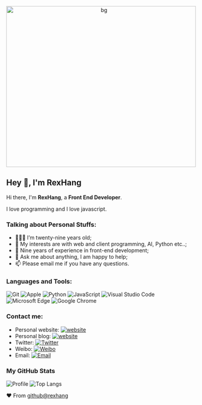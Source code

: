 <p align="center">
  <img src="https://github.com/rexhang/rexhang/assets/14832793/df73eee9-b0ef-47be-9e0d-180ab8150b2e" width="100%" height="428" style="margin: 0 auto;" alt="bg" />
</p>

## Hey 👋, I'm RexHang

Hi there, I'm **RexHang**, a **Front End Developer**.

I love programming and I love javascript.

### Talking about Personal Stuffs:

- 👨🏽‍💻 I’m twenty-nine years old;
- 🤔 My interests are with web and client programming, AI, Python etc..;
- 💼 Nine years of experience in front-end development;
- 💬 Ask me about anything, I am happy to help;
- 📫 Please email me if you have any questions.

### Languages and Tools:

![Git](https://img.shields.io/badge/Git-F05032?style=flat-square&logo=Git&logoColor=white)
![Apple](https://img.shields.io/badge/iPhone_and_MacBook-999999?style=flat-square&logo=Apple&logoColor=white)
![Python](https://img.shields.io/badge/Python-3776AB?style=flat-square&logo=Python&logoColor=white)
![JavaScript](https://img.shields.io/badge/JavaScript-F7DF1E?style=flat-square&logo=JavaScript&logoColor=white)
![Visual Studio Code](https://img.shields.io/badge/Visual_Studio_Code-007ACC?style=flat-square&logo=Visual-Studio-Code&logoColor=white)
![Microsoft Edge](https://img.shields.io/badge/Microsoft_Edge-0078D7?style=flat-square&logo=Microsoft-Edge&logoColor=white)
![Google Chrome](https://img.shields.io/badge/Google_Chrome-0078D7?style=flat-square&logo=Google-Chrome&logoColor=white)

### Contact me:

- Personal website: [![website](https://img.shields.io/badge/https://rexhang.com-3693F3?style=flat-square&logo=icloud&logoColor=white)](https://rexhang.com)
- Personal blog: [![website](https://img.shields.io/badge/https://blog.rexhang.com-3693F3?style=flat-square&logo=icloud&logoColor=white)](https://blog.rexhang.com)
- Twitter: [![Twitter](https://img.shields.io/badge/@ghng75339-1DA1F2?style=flat-square&logo=twitter&logoColor=white)](https://twitter.com/ghng75339) 
- Weibo: [![Weibo](https://img.shields.io/badge/@Web_RexHang-E6162D?style=flat-square&logo=sina-weibo&logoColor=white)](https://weibo.com/u/5763561654)
- Email: [![Email](https://img.shields.io/badge/rexhang@outlook.com-D14836?style=flat-square&logo=gmail&logoColor=white)](mailto:rexhang@outlook.com)

### My GitHub Stats

![Profile](https://github-readme-stats.vercel.app/api?username=rexhang&show_icons=true&theme=dark)
![Top Langs](https://github-readme-stats.vercel.app/api/top-langs/?username=rexhang&layout=compact)

❤ From [github@rexhang](https://github.com/rexhang)
